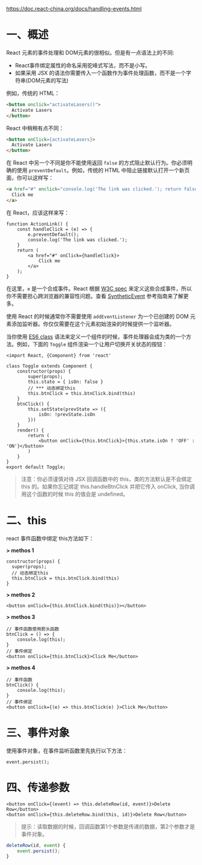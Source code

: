 https://doc.react-china.org/docs/handling-events.html

# 一、概述

React 元素的事件处理和 DOM元素的很相似。但是有一点语法上的不同:

- React事件绑定属性的命名采用驼峰式写法，而不是小写。
- 如果采用 JSX 的语法你需要传入一个函数作为事件处理函数，而不是一个字符串(DOM元素的写法)

例如，传统的 HTML：

```html
<button onclick="activateLasers()">
  Activate Lasers
</button>
```

React 中稍稍有点不同：

```html
<button onClick={activateLasers}>
  Activate Lasers
</button>
```

在 React 中另一个不同是你不能使用返回 `false` 的方式阻止默认行为。你必须明确的使用 `preventDefault`。例如，传统的 HTML 中阻止链接默认打开一个新页面，你可以这样写：

```html
<a href="#" onclick="console.log('The link was clicked.'); return false">
  Click me
</a>
```

在 React，应该这样来写：

```react
function ActionLink() {
    const handleClick = (e) => {
        e.preventDefault();
        console.log('The link was clicked.');
    }
    return (
        <a href="#" onClick={handleClick}>
            Click me
        </a>
    );
}
```

在这里，`e` 是一个合成事件。React 根据 [W3C spec](https://www.w3.org/TR/DOM-Level-3-Events/) 来定义这些合成事件，所以你不需要担心跨浏览器的兼容性问题。查看 [SyntheticEvent](https://doc.react-china.org/docs/events.html) 参考指南来了解更多。

使用 React 的时候通常你不需要使用 `addEventListener` 为一个已创建的 DOM 元素添加监听器。你仅仅需要在这个元素初始渲染的时候提供一个监听器。

当你使用 [ES6 class](https://developer.mozilla.org/en/docs/Web/JavaScript/Reference/Classes) 语法来定义一个组件的时候，事件处理器会成为类的一个方法。例如，下面的 `Toggle` 组件渲染一个让用户切换开关状态的按钮：

```react
<import React, {Component} from 'react'

class Toggle extends Component {
    constructor(props) {
        super(props);
        this.state = { isOn: false }
        // *** 动态绑定this
        this.btnClick = this.btnClick.bind(this)
    }
    btnClick() {
        this.setState(prevState => ({
            isOn: !prevState.isOn
        }))
    }
    render() {
        return (
            <button onClick={this.btnClick}>{this.state.isOn ? 'OFF' : 'ON'}</button>
        )
    }
}
export default Toggle;
```

> 注意：你必须谨慎对待 JSX 回调函数中的 this，类的方法默认是不会绑定 this 的。如果你忘记绑定 this.handleBtnClick 并把它传入 onClick, 当你调用这个函数的时候 this 的值会是 undefined。

# 二、this 

react 事件函数中绑定 this方法如下：

**\> methos 1**

```react
constructor(props) {
  super(props);
  // 动态绑定this
  this.btnClick = this.btnClick.bind(this)
}
```

**\> methos 2**

```react
<button onClick={this.btnClick.bind(this)}></button>
```

**\> methos 3**

```react
// 事件函数使用箭头函数
btnClick = () => {
    console.log(this);
}
// 事件绑定
<button onClick={this.btnClick}>Click Me</button>
```

**\> methos 4**

```react
// 事件函数
btnClick() {
    console.log(this);
}
// 事件绑定
<button onClick={(e) => this.btnClick(e) }>Click Me</button>
```

# 三、事件对象

使用事件对象，在事件监听函数里先执行以下方法：

```react
event.persist();
```

# 四、传递参数

```react
<button onClick={(event) => this.deleteRow(id, event)}>Delete Row</button>
<button onClick={this.deleteRow.bind(this, id)}>Delete Row</button>
```

> 提示：读取数据的时候，回调函数第1个参数是传递的数据，第2个参数才是事件对象。

```js
deleteRow(id, event) {
	event.persist();
}
```

